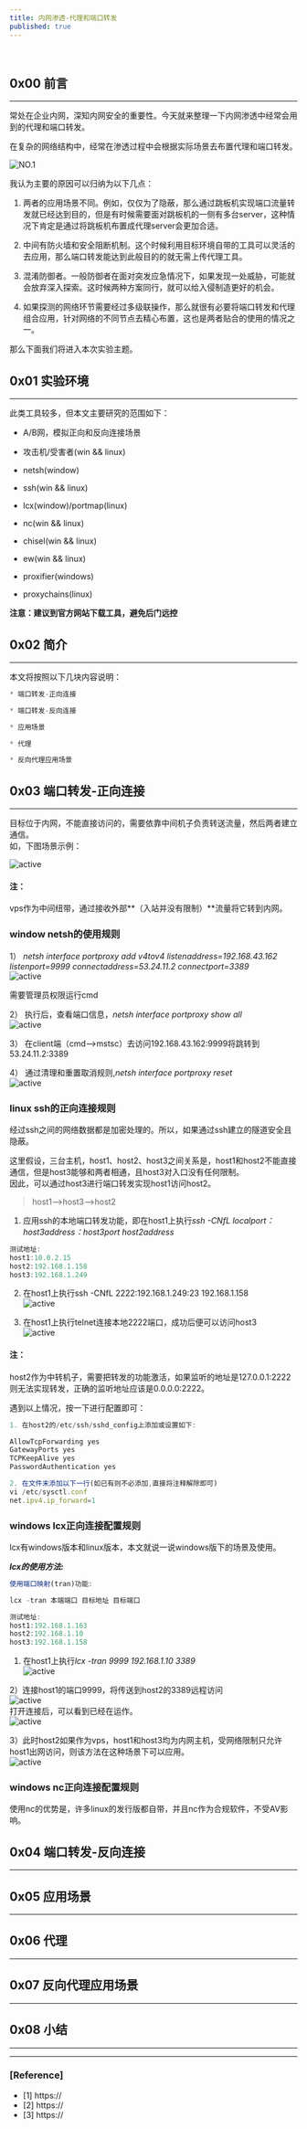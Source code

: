 ```yaml
---
title: 内网渗透-代理和端口转发
published: true
--- 
```

&nbsp;

## 0x00 前言
----
常处在企业内网，深知内网安全的重要性。今天就来整理一下内网渗透中经常会用到的代理和端口转发。  

在复杂的网络结构中，经常在渗透过程中会根据实际场景去布置代理和端口转发。  

![NO.1](https://cer1vk.github.io/image/2021-2/2021-2-16/proxyandforwardport.png) 

我认为主要的原因可以归纳为以下几点：  

1. 两者的应用场景不同。例如，仅仅为了隐蔽，那么通过跳板机实现端口流量转发就已经达到目的，但是有时候需要面对跳板机的一侧有多台server，这种情况下肯定是通过将跳板机布置成代理server会更加合适。  

2. 中间有防火墙和安全阻断机制。这个时候利用目标环境自带的工具可以灵活的去应用，那么端口转发能达到此般目的的就无需上传代理工具。  

3. 混淆防御者。一般防御者在面对突发应急情况下，如果发现一处威胁，可能就会放弃深入探索。这时候两种方案同行，就可以给入侵制造更好的机会。  

4. 如果探测的网络环节需要经过多级联操作，那么就很有必要将端口转发和代理组合应用，针对网络的不同节点去精心布置，这也是两者贴合的使用的情况之一。  

那么下面我们将进入本次实验主题。  

## 0x01 实验环境
----
此类工具较多，但本文主要研究的范围如下：  

* A/B网，模拟正向和反向连接场景  

*  攻击机/受害者(win && linux)  

* netsh(window)  

* ssh(win && linux)  

* lcx(window)/portmap(linux)  

* nc(win && linux)  

* chisel(win && linux)  

* ew(win && linux)  

* proxifier(windows)  

* proxychains(linux)  


**注意：建议到官方网站下载工具，避免后门远控**  

## 0x02 简介
----
本文将按照以下几块内容说明：    

```js
* 端口转发-正向连接  

* 端口转发-反向连接 

* 应用场景

* 代理 

* 反向代理应用场景  
```


## 0x03 端口转发-正向连接
----
目标位于内网，不能直接访问的，需要依靠中间机子负责转送流量，然后两者建立通信。  
如，下图场景示例：  

![active](https://cer1vk.github.io/image/2021-2/2021-2-16/正向连接端口转发.png)   

#### 注：  
vps作为中间纽带，通过接收外部**（入站并没有限制）**流量将它转到内网。  

### window netsh的使用规则  
1） *netsh interface portproxy add v4tov4 listenaddress=192.168.43.162 listenport=9999 connectaddress=53.24.11.2  connectport=3389*  
![active](https://cer1vk.github.io/image/2021-2/2021-2-16/netsh01.png)   

需要管理员权限运行cmd  

2） 执行后，查看端口信息，*netsh interface portproxy show all*  
![active](https://cer1vk.github.io/image/2021-2/2021-2-16/netsh02.png)   

3） 在client端（cmd-->mstsc）去访问192.168.43.162:9999将跳转到53.24.11.2:3389  

4） 通过清理和重置取消规则,*netsh interface portproxy reset*  
![active](https://cer1vk.github.io/image/2021-2/2021-2-16/netsh03.png)   


### linux ssh的正向连接规则  
经过ssh之间的网络数据都是加密处理的。所以，如果通过ssh建立的隧道安全且隐蔽。  

这里假设，三台主机，host1、host2、host3之间关系是，host1和host2不能直接通信，但是host3能够和两者相通，且host3对入口没有任何限制。  
因此，可以通过host3进行端口转发实现host1访问host2。  

> host1-->host3-->host2  

1) 应用ssh的本地端口转发功能，即在host1上执行*ssh -CNfL localport：host3address：host3port host2address*  
```js
测试地址:
host1:10.0.2.15
host2:192.168.1.158
host3:192.168.1.249
```
2) 在host1上执行ssh -CNfL 2222:192.168.1.249:23 192.168.1.158  
![active](https://cer1vk.github.io/image/2021-2/2021-2-16/ssh01.png)   

3) 在host1上执行telnet连接本地2222端口，成功后便可以访问host3  
![active](https://cer1vk.github.io/image/2021-2/2021-2-16/ssh02.png)   

#### 注：
host2作为中转机子，需要把转发的功能激活，如果监听的地址是127.0.0.1:2222则无法实现转发，正确的监听地址应该是0.0.0.0:2222。  

遇到以上情况，按一下进行配置即可：  

```js
1. 在host2的/etc/ssh/sshd_config上添加或设置如下:

AllowTcpForwarding yes
GatewayPorts yes
TCPKeepAlive yes  
PasswordAuthentication yes

2. 在文件末添加以下一行(如已有则不必添加,直接将注释解除即可)
vi /etc/sysctl.conf
net.ipv4.ip_forward=1
```

### windows lcx正向连接配置规则
lcx有windows版本和linux版本，本文就说一说windows版下的场景及使用。  

***lcx的使用方法:***  
```js
使用端口映射(tran)功能:

lcx -tran 本端端口 目标地址 目标端口  

测试地址:
host1:192.168.1.163
host2:192.168.1.10
host3:192.168.1.158
```
1) 在host1上执行*lcx -tran 9999 192.168.1.10 3389*  
![active](https://cer1vk.github.io/image/2021-2/2021-2-16/lcx01.png)   

2）连接host1的端口9999，将传送到host2的3389远程访问  
![active](https://cer1vk.github.io/image/2021-2/2021-2-16/lcx02.png)   
打开连接后，可以看到已经在运作。  
![active](https://cer1vk.github.io/image/2021-2/2021-2-16/lcx03.png)   

3）此时host2如果作为vps，host1和host3均为内网主机，受网络限制只允许host1出网访问，则该方法在这种场景下可以应用。  
![active](https://cer1vk.github.io/image/2021-2/2021-2-16/lcx04.png)   

### windows nc正向连接配置规则
使用nc的优势是，许多linux的发行版都自带，并且nc作为合规软件，不受AV影响。  



## 0x04 端口转发-反向连接
----


## 0x05 应用场景
----



## 0x06 代理
----

 

## 0x07 反向代理应用场景
----


## 0x08 小结
----


----
### [Reference]
* [1] https://  
* [2] https://  
* [3] https://  

